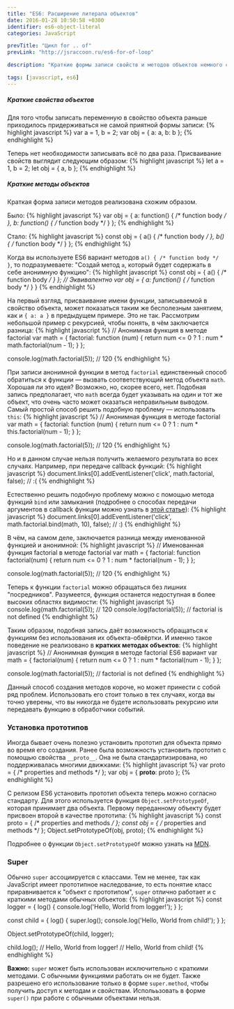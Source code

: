```yaml
---
title: "ES6: Расширение литерала объектов"
date: 2016-01-28 10:50:58 +0300
identifier: es6-object-literal
categories: JavaScript

prevTitle: "Цикл for .. of"
prevLink: "http://jsraccoon.ru/es6-for-of-loop"

description: "Краткие формы записи свойств и методов объектов немного сократят код и сделают его немного более читабельным относительно аналогичного кода в ES5. Тем не менее новые краткие формы записи накладывают некоторые ограчения при работе с рекурсией и передаче методов объекта в качестве callback функции."

tags: [javascript, es6]
---
```


##### Краткие свойства объектов
Для того чтобы записать переменную в свойство объекта раньше приходилось придерживаться не самой приятной формы записи:
{% highlight javascript %}
var a = 1, b = 2;
var obj = { a: a, b: b };
{% endhighlight %}

Теперь нет необходимости записывать всё по два раза. Присваивание свойств выглядит следующим образом:
{% highlight javascript %}
let a = 1, b = 2;
let obj = { a, b };
{% endhighlight %}

##### Краткие методы объектов
Краткая форма записи методов реализована схожим образом. 

Было:
{% highlight javascript %}
var obj = {
  a: function() { /* function body */ },
  b: function() { /* function body */ }
};
{% endhighlight %}

Стало:
{% highlight javascript %}
const obj = {
  a() { /* function body */ },
  b() { /* function body */ }
};
{% endhighlight %}

Когда вы используете ES6 вариант методов `a() { /* function body */ }`, то подразумеваете: "Создай метод `a`, который будет содержать в себе анонимную функцию":
{% highlight javascript %}
const obj = {
  a() { /* function body */ }
};
// Эквивалентно
var obj = {
  a: function() { /* function body */ }
}
{% endhighlight %}

На первый взгляд, присваивание имени функции, записываемой в свойство объекта, может показаться таким же бесполезным занятием, как и `{ a: a }` в предыдущем примере. Это не так. Рассмотрим небольшой пример с рекурсией, чтобы понять, в чём заключается разница:
{% highlight javascript %}
// Анонимная функция в методе factorial
var math = {
  factorial: function (num) {
    return num <= 0 ? 1 : num * math.factorial(num - 1);
  }
};

console.log(math.factorial(5)); // 120
{% endhighlight %}

При записи анонимной функции в метод `factorial` единственный способ обратиться к функции — вызвать соответствующий метод объекта `math`. Хорошая ли это идея? Возможно, но, скорее всего, нет. Подобная запись предполагает, что `math` всегда будет указывать на один и тот же объект, что очень часто может оказаться неправильным выводом. Самый простой способ решить подобную проблему — использовать `this`:
{% highlight javascript %}
// Анонимная функция в методе factorial
var math = {
  factorial: function (num) {
    return num <= 0 ? 1 : num * this.factorial(num - 1);
  }
};

console.log(math.factorial(5)); // 120
{% endhighlight %}

Но и в данном случае нельзя получить желаемого результата во всех случаях. Например, при передаче callback функций:
{% highlight javascript %}
document.links[0].addEventListener('click', math.factorial, false); // :(
{% endhighlight %}

Естественно решить подобную проблему можно с помощью метода функций `bind` или замыкания (подробнее о способах передачи аргументов в callback функции можно узнать в [этой статье](http://jsraccoon.ru/tip-callback-args/)):
{% highlight javascript %}
document.links[0].addEventListener('click', math.factorial.bind(math, 10), false); // :)
{% endhighlight %}

В чём, на самом деле, заключается разница между именованной функцией и анонимной:
{% highlight javascript %}
// Именованная функция factorial в методе factorial
var math = {
  factorial: function factorial(num) {
    return num <= 0 ? 1 : num * factorial(num - 1);
  }
};

console.log(math.factorial(5)); // 120
{% endhighlight %}

Теперь к функции `factorial` можно обращаться без лишних "посредников". Разумеется, функция останется недоступная в более высоких областях видимости:
{% highlight javascript %}
console.log(math.factorial(5)); // 120
console.log(factorial(5)); // factorial is not defined
{% endhighlight %}

Таким образом, подобная запись даёт возможность обращаться к функциям без использования их объекта-обвёртки. И именно такое поведение не реализовано в **кратких методах объектов**:
{% highlight javascript %}
// Анонимная функция в методе factorial ES6 вариант
var math = {
  factorial(num) { return num <= 0 ? 1 : num * factorial(num - 1); }
};

console.log(math.factorial(5)); // factorial is not defined
{% endhighlight %}

Данный способ создания методов короче, но может принести с собой ряд проблем. Использовать его стоит только в тех случаях, когда вы точно уверены, что вы никогда не будете использовать рекурсию или передавать функцию в обработчики событий.

### Установка прототипов
Иногда бывает очень полезно установить прототип для объекта прямо во время его создания. Ранее была возможность установить прототип с помощью свойства `__proto__`. Она не была стандартизирована, но поддерживалась многими движками:
{% highlight javascript %}
var proto = { /* properties and methods */ };
var obj = {
  __proto__: proto
};
{% endhighlight %}

С релизом ES6 установить прототип объекта теперь можно согласно стандарту. Для этого используется функция `Object.setPrototypeOf`, которая принимает два объекта. Первому переданному объекту будет присвоен второй в качестве прототипа:
{% highlight javascript %}
const proto = { /* properties and methods */ };
const obj = { /* properties and methods */ };
Object.setPrototypeOf(obj, proto);
{% endhighlight %}

Подробнее о функции `Object.setPrototypeOf` можно узнать на [MDN](https://developer.mozilla.org/ru/docs/Web/JavaScript/Reference/Global_Objects/Object/setPrototypeOf).

### Super

Обычно `super` ассоциируется с классами. Тем не менее, так как JavaScript имеет прототипное наследование, то есть понятие класс приравнивается к "объект с прототипом", `super` отлично работает и с краткими методами обычных объектов:
{% highlight javascript %}
const logger = {
  log() {
    console.log('Hello, World from logger!');
  }
};

const child = {
  log() {
    super.log();
    console.log('Hello, World from child!');
  }
};

Object.setPrototypeOf(child, logger);

child.log(); // Hello, World from logger!
             // Hello, World from child!
{% endhighlight %}

**Важно:** `super` может быть использован исключительно с краткими методами. С обычными функциями работать он не будет. Также разрешено его использование только в форме `super.method`, чтобы получить доступ к методам и свойствам. Исполььзовать в форме `super()` при работе с обычными объектами нельзя.
